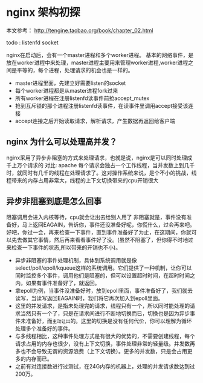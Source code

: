 # nginx 架构初探

本文参考： http://tengine.taobao.org/book/chapter_02.html

todo : listenfd socket

nginx在启动后，会有一个master进程和多个worker进程。
基本的网络事件，是放在worker进程中来处理，master进程主要用来管理worker进程,worker进程之间是平等的，每个进程，处理请求的机会也是一样的。
- master进程里面，先建立好需要listen的socket
- 每个worker进程都是从master进程fork过来
- 所有worker进程在注册listenfd读事件前抢accept_mutex
- 抢到互斥锁的那个进程注册listenfd读事件，在读事件里调用accept接受该连接
- accept连接之后开始读取请求，解析请求，产生数据再返回给客户端


## nginx 为什么可以处理高并发？
nginx采用了异步非阻塞的方式来处理请求，也就是说，nginx是可以同时处理成千上万个请求的
对比: apache 每个请求会独占一个工作线程，当并发数上到几千时，就同时有几千的线程在处理请求了。这对操作系统来说，是个不小的挑战，线程带来的内存占用非常大，线程的上下文切换带来的cpu开销很大

## 异步非阻塞到底是怎么回事
阻塞调用会进入内核等待，cpu就会让出去给别人用了
非阻塞就是，事件没有准备好，马上返回EAGAIN，告诉你，事件还没准备好呢，你慌什么，过会再来吧。好吧，你过一会，再来检查一下事件，直到事件准备好了为止，在这期间，你就可以先去做其它事情，然后再来看看事件好了没。(虽然不阻塞了，但你得不时地过来检查一下事件的状态,所以带来的开销也不小)。

 - 异步非阻塞的事件处理机制，具体到系统调用就是像select/poll/epoll/kqueue这样的系统调用。它们提供了一种机制，让你可以同时监控多个事件，调用他们是阻塞的，但可以设置超时时间，在超时时间之内，如果有事件准备好了，就返回。
 - 拿epoll为例，当事件没准备好时，放到epoll里面，事件准备好了，我们就去读写，当读写返回EAGAIN时，我们将它再次加入到epoll里面。
 - 这里的并发请求，是指未处理完的请求，线程只有一个，所以同时能处理的请求当然只有一个了，只是在请求间进行不断地切换而已，切换也是因为异步事件未准备好，而`主动让出`的。这里的切换是没有任何代价，你可以理解为循环处理多个准备好的事件。
 - 与多线程相比，这种事件处理方式是有很大的优势的，不需要创建线程，每个请求占用的内存也很少，没有上下文切换，事件处理非常的轻量级。并发数再多也不会导致无谓的资源浪费（上下文切换）。更多的并发数，只是会占用更多的内存而已。 
 - 之前有对连接数进行过测试，在24G内存的机器上，处理的并发请求数达到过200万。